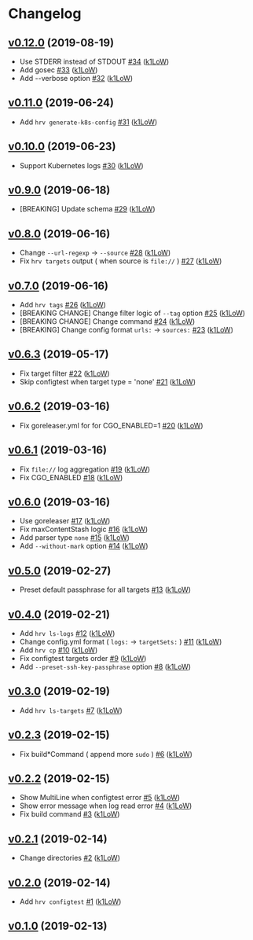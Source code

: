 # Changelog

## [v0.12.0](https://github.com/k1LoW/harvest/compare/v0.11.0...v0.12.0) (2019-08-19)

* Use STDERR instead of STDOUT [#34](https://github.com/k1LoW/harvest/pull/34) ([k1LoW](https://github.com/k1LoW))
* Add gosec [#33](https://github.com/k1LoW/harvest/pull/33) ([k1LoW](https://github.com/k1LoW))
* Add --verbose option [#32](https://github.com/k1LoW/harvest/pull/32) ([k1LoW](https://github.com/k1LoW))

## [v0.11.0](https://github.com/k1LoW/harvest/compare/v0.10.0...v0.11.0) (2019-06-24)

* Add `hrv generate-k8s-config` [#31](https://github.com/k1LoW/harvest/pull/31) ([k1LoW](https://github.com/k1LoW))

## [v0.10.0](https://github.com/k1LoW/harvest/compare/v0.9.0...v0.10.0) (2019-06-23)

* Support Kubernetes logs [#30](https://github.com/k1LoW/harvest/pull/30) ([k1LoW](https://github.com/k1LoW))

## [v0.9.0](https://github.com/k1LoW/harvest/compare/v0.8.0...v0.9.0) (2019-06-18)

* [BREAKING] Update schema [#29](https://github.com/k1LoW/harvest/pull/29) ([k1LoW](https://github.com/k1LoW))

## [v0.8.0](https://github.com/k1LoW/harvest/compare/v0.7.0...v0.8.0) (2019-06-16)

* Change `--url-regexp` -> `--source` [#28](https://github.com/k1LoW/harvest/pull/28) ([k1LoW](https://github.com/k1LoW))
* Fix `hrv targets` output ( when source is `file://` ) [#27](https://github.com/k1LoW/harvest/pull/27) ([k1LoW](https://github.com/k1LoW))

## [v0.7.0](https://github.com/k1LoW/harvest/compare/v0.6.3...v0.7.0) (2019-06-16)

* Add `hrv tags` [#26](https://github.com/k1LoW/harvest/pull/26) ([k1LoW](https://github.com/k1LoW))
* [BREAKING CHANGE] Change filter logic of `--tag` option  [#25](https://github.com/k1LoW/harvest/pull/25) ([k1LoW](https://github.com/k1LoW))
* [BREAKING CHANGE] Change command [#24](https://github.com/k1LoW/harvest/pull/24) ([k1LoW](https://github.com/k1LoW))
* [BREAKING] Change config format `urls:` -> `sources:` [#23](https://github.com/k1LoW/harvest/pull/23) ([k1LoW](https://github.com/k1LoW))

## [v0.6.3](https://github.com/k1LoW/harvest/compare/v0.6.2...v0.6.3) (2019-05-17)

* Fix target filter [#22](https://github.com/k1LoW/harvest/pull/22) ([k1LoW](https://github.com/k1LoW))
* Skip configtest when target type = 'none' [#21](https://github.com/k1LoW/harvest/pull/21) ([k1LoW](https://github.com/k1LoW))

## [v0.6.2](https://github.com/k1LoW/harvest/compare/v0.6.1...v0.6.2) (2019-03-16)

* Fix goreleaser.yml for  for CGO_ENABLED=1 [#20](https://github.com/k1LoW/harvest/pull/20) ([k1LoW](https://github.com/k1LoW))

## [v0.6.1](https://github.com/k1LoW/harvest/compare/v0.6.0...v0.6.1) (2019-03-16)

* Fix `file://` log aggregation [#19](https://github.com/k1LoW/harvest/pull/19) ([k1LoW](https://github.com/k1LoW))
* Fix CGO_ENABLED [#18](https://github.com/k1LoW/harvest/pull/18) ([k1LoW](https://github.com/k1LoW))

## [v0.6.0](https://github.com/k1LoW/harvest/compare/v0.5.0...v0.6.0) (2019-03-16)

* Use goreleaser [#17](https://github.com/k1LoW/harvest/pull/17) ([k1LoW](https://github.com/k1LoW))
* Fix maxContentStash logic [#16](https://github.com/k1LoW/harvest/pull/16) ([k1LoW](https://github.com/k1LoW))
* Add parser type `none` [#15](https://github.com/k1LoW/harvest/pull/15) ([k1LoW](https://github.com/k1LoW))
* Add `--without-mark` option [#14](https://github.com/k1LoW/harvest/pull/14) ([k1LoW](https://github.com/k1LoW))

## [v0.5.0](https://github.com/k1LoW/harvest/compare/v0.4.0...v0.5.0) (2019-02-27)

* Preset default passphrase for all targets [#13](https://github.com/k1LoW/harvest/pull/13) ([k1LoW](https://github.com/k1LoW))

## [v0.4.0](https://github.com/k1LoW/harvest/compare/v0.3.0...v0.4.0) (2019-02-21)

* Add `hrv ls-logs` [#12](https://github.com/k1LoW/harvest/pull/12) ([k1LoW](https://github.com/k1LoW))
* Change config.yml format ( `logs:` -> `targetSets:` ) [#11](https://github.com/k1LoW/harvest/pull/11) ([k1LoW](https://github.com/k1LoW))
* Add `hrv cp` [#10](https://github.com/k1LoW/harvest/pull/10) ([k1LoW](https://github.com/k1LoW))
* Fix configtest targets order [#9](https://github.com/k1LoW/harvest/pull/9) ([k1LoW](https://github.com/k1LoW))
* Add `--preset-ssh-key-passphrase` option [#8](https://github.com/k1LoW/harvest/pull/8) ([k1LoW](https://github.com/k1LoW))

## [v0.3.0](https://github.com/k1LoW/harvest/compare/v0.2.3...v0.3.0) (2019-02-19)

* Add `hrv ls-targets` [#7](https://github.com/k1LoW/harvest/pull/7) ([k1LoW](https://github.com/k1LoW))

## [v0.2.3](https://github.com/k1LoW/harvest/compare/v0.2.2...v0.2.3) (2019-02-15)

* Fix build*Command ( append more `sudo` ) [#6](https://github.com/k1LoW/harvest/pull/6) ([k1LoW](https://github.com/k1LoW))

## [v0.2.2](https://github.com/k1LoW/harvest/compare/v0.2.1...v0.2.2) (2019-02-15)

* Show MultiLine when configtest error [#5](https://github.com/k1LoW/harvest/pull/5) ([k1LoW](https://github.com/k1LoW))
* Show error message when log read error [#4](https://github.com/k1LoW/harvest/pull/4) ([k1LoW](https://github.com/k1LoW))
* Fix build command [#3](https://github.com/k1LoW/harvest/pull/3) ([k1LoW](https://github.com/k1LoW))

## [v0.2.1](https://github.com/k1LoW/harvest/compare/v0.2.0...v0.2.1) (2019-02-14)

* Change directories [#2](https://github.com/k1LoW/harvest/pull/2) ([k1LoW](https://github.com/k1LoW))

## [v0.2.0](https://github.com/k1LoW/harvest/compare/51449d0b6a46...v0.2.0) (2019-02-14)

* Add `hrv configtest` [#1](https://github.com/k1LoW/harvest/pull/1) ([k1LoW](https://github.com/k1LoW))

## [v0.1.0](https://github.com/k1LoW/harvest/compare/51449d0b6a46...v0.1.0) (2019-02-13)
